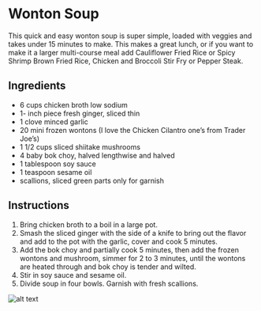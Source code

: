 # Wonton Soup
This quick and easy wonton soup is super simple, loaded with veggies and takes under 15 minutes to make.
This makes a great lunch, or if you want to make it a larger multi-course meal add Cauliflower Fried Rice or Spicy Shrimp Brown Fried Rice, Chicken and Broccoli Stir Fry or Pepper Steak.

## Ingredients
 - 6 cups chicken broth low sodium
 - 1- inch piece fresh ginger, sliced thin
 - 1 clove minced garlic
 - 20 mini frozen wontons (I love the Chicken Cilantro one’s from Trader Joe’s)
 - 1 1/2 cups sliced shiitake mushrooms
 - 4 baby bok choy, halved lengthwise and halved
 - 1 tablespoon soy sauce
 - 1 teaspoon sesame oil
 - scallions, sliced green parts only for garnish

## Instructions

1. Bring chicken broth to a boil in a large pot.
2. Smash the sliced ginger with the side of a knife to bring out the flavor and add to the pot with the garlic, cover and cook 5 minutes.
3. Add the bok choy and partially cook 5 minutes, then add the frozen wontons and mushroom, simmer for 2 to 3 minutes, until the wontons are heated through and bok choy is tender and wilted.
4. Stir in soy sauce and sesame oil.
5. Divide soup in four bowls. Garnish with fresh scallions.


![alt text](https://github.com/hunterstrategy/HunterKitchen/blob/main/Photos/wontonsoup.jpg)

